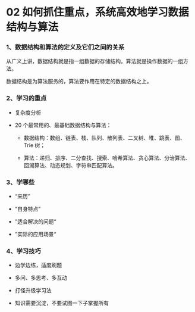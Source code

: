 # 02 如何抓住重点，系统高效地学习数据结构与算法

### 1、数据结构和算法的定义及它们之间的关系

从广义上讲，数据结构就是指一组数据的存储结构。算法就是操作数据的一组方法。

数据结构是为算法服务的，算法要作用在特定的数据结构之上。

### 2、学习的重点

- 复杂度分析

- 20 个最常用的、最基础数据结构与算法：

	- 数据结构：数组、链表、栈、队列、散列表、二叉树、堆、跳表、图、Trie 树；

	- 算法：递归、排序、二分查找、搜索、哈希算法、贪心算法、分治算法、回溯算法、动态规划、字符串匹配算法。

### 3、学哪些

- “来历”

- “自身特点”

- ”适合解决的问题“

- ”实际的应用场景“

### 4、学习技巧

- 边学边练，适度刷题

- 多问、多思考、多互动

- 打怪升级学习法

- 知识需要沉淀，不要试图一下子掌握所有